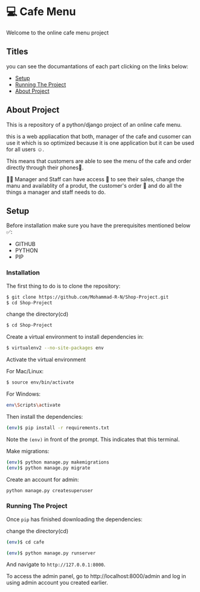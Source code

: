 # 💻 Cafe Menu
Welcome to the online cafe menu project

## Titles

you can see the documantations of each part clicking on the links below:

* [Setup](#setup)
* [Running The Project](#running-the-project)
* [About Project](about-project)

## About Project

This is a repository of a python/django project of an online cafe menu.

this is a web appliacation that both, manager of the cafe and cusomer can use it which is so optimized because it is one application but it can be used for all users ☺️. 

This means that customers are able to see the menu of the cafe and order directly through their phones📲.

👨👩 Manager and Staff can have access 🔑 to see their sales, change the manu and availablity of a produt, the customer's order  🛒  and do all the things a manager and staff needs to do.

## Setup

Before installation make sure you have the prerequisites mentioned below ✅:
 - GITHUB
 - PYTHON
 - PIP

   
### Installation

The first thing to do is to clone the repository:

```sh
$ git clone https://github.com/Mohammad-R-N/Shop-Project.git
$ cd Shop-Project
```

change the directory(cd)

```sh
$ cd Shop-Project
```

Create a virtual environment to install dependencies in:

```sh
$ virtualenv2 --no-site-packages env
```
 Activate the  virtual environment
 
For Mac/Linux:

```sh
$ source env/bin/activate
```

For Windows:

```sh
env\Scripts\activate
```

Then install the dependencies:

```sh
(env)$ pip install -r requirements.txt
```

Note the `(env)` in front of the prompt. This indicates that this terminal.

Make migrations: 

```sh
(env)$ python manage.py makemigrations
(env)$ python manage.py migrate
```
Create an account for admin:

```sh
python manage.py createsuperuser
```
### Running The Project
Once `pip` has finished downloading the dependencies:

change the directory(cd)

```sh
(env)$ cd cafe
```

```sh
(env)$ python manage.py runserver
```
And navigate to `http://127.0.0.1:8000`.

To access the admin panel, go to http://localhost:8000/admin and log in using admin account you created earlier.
